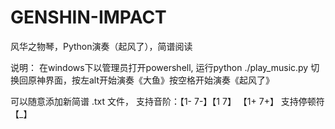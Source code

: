 # GENSHIN-IMPACT
风华之物琴，Python演奏（起风了），简谱阅读

说明：
在windows下以管理员打开powershell, 运行python ./play_music.py
切换回原神界面，按左alt开始演奏《大鱼》按空格开始演奏《起风了》

可以随意添加新简谱 .txt 文件， 支持音阶：【1- 7-】【1 7】 【1+ 7+】 支持停顿符【_】
